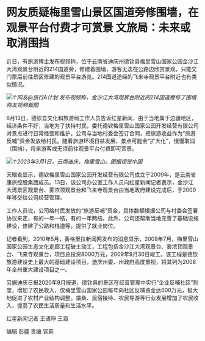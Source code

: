 

# 网友质疑梅里雪山景区国道旁修围墙，在观景平台付费才可赏景 文旅局：未来或取消围挡

近日，有旅游博主发布视频称，位于云南省迪庆州德钦县梅里雪山国家公园金沙江大湾观景台附近的214国道旁，修建着围墙，游客无法在公路边欣赏景观，只能交门票后前往景区修建的观景平台游览。214国道途经的飞来寺观景平台附近也有类似情况。

![](https://inews.gtimg.com/om_bt/O5BuouDpg4B0jS3i_UMH_E1cy1w5uj4hGXGe-XE9kZgI4AA/1000)_↑网友@旅行A计划 发布视频称，金沙江大湾观景台附近的214国道旁修了围墙 网友视频截图_

6月13日，德钦县文化和旅游局工作人员告诉红星新闻，由于当地属于边疆地区，经济条件不好，当地为了扶持村民，委托德钦梅里雪山国家公园开发经营有限公司对景点进行日常经营和维护。公司与当地村委会签订合同，把旅游收益作为“旅游反哺”资金发放给村民。随着旅游环境日益发展，景点可能会“扩大化”，慢慢取消（围挡），将来游客或无须前往观景平台付费即可赏景。

![](https://inews.gtimg.com/om_bt/OlCsJceWy0UPyiQNBmFWibuQA0mi2jHL_sYxDOvfTT3UcAA/1000)_↑2023年3月1日，云南迪庆，梅里雪山。图据视觉中国_

天眼查显示，德钦梅里雪山国家公园开发经营有限公司成立于2009年，是云南省康旅控股集团成员。13日，该公司办公室工作人员向红星新闻记者表示，金沙江大湾景区观景台、雾浓顶观景台和飞来寺观景台由当地政府建设完成后，于2009年移交给公司经营管理。

工作人员说，公司给村民发放的“旅游反哺”资金，具体数额根据公司与村委会签署协议来定，有的一年一结，有的一年两结。此外，公司还帮助当地完善了基础设施建设，修建了公路和栈道等，提供了就业岗位。

记者看到，2010年5月，香格里拉新闻网发布的消息显示，2008年7月，梅里雪山国家公园生态文化走廊工程破土动工，工程包括金沙江大湾观景台、雾浓顶观景台、飞来寺观景台，项目总投资8000万元，2009年9月30日竣工。该工程是德钦旅游建设史上最大的基础建设项目，迪庆州委、州政府高度重视，将其列为2008年全州重大建设项目之一。

另据迪庆日报2020年9月报道，德钦县的景区在经营管理中实行“企业反哺社区”制度，增加了农民收入，仅梅里雪山国家公园每年向社区反哺资金达600万元，极大地促进了农村产业结构调整。煨桑、民宿接待、农民导游等行业发展增加了农民收入，提高了农民生活质量和生活水平。

红星新闻记者 王语琤 王涵

编辑 彭疆 责编 官莉

